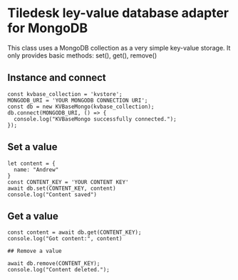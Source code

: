 # Tiledesk ley-value database adapter for MongoDB

This class uses a MongoDB collection as a very simple key-value storage.
It only provides basic methods: set(), get(), remove()

## Instance and connect

```
const kvbase_collection = 'kvstore';
MONGODB_URI = 'YOUR MONGODB CONNECTION URI';
const db = new KVBaseMongo(kvbase_collection);
db.connect(MONGODB_URI, () => {
  console.log("KVBaseMongo successfully connected.");
});
```

## Set a value

```
let content = {
  name: "Andrew"
}
const CONTENT_KEY = 'YOUR CONTENT KEY'
await db.set(CONTENT_KEY, content)
console.log("Content saved")
```

## Get a value

```
const content = await db.get(CONTENT_KEY);
console.log("Got content:", content)

## Remove a value

await db.remove(CONTENT_KEY);
console.log("Content deleted.");
```